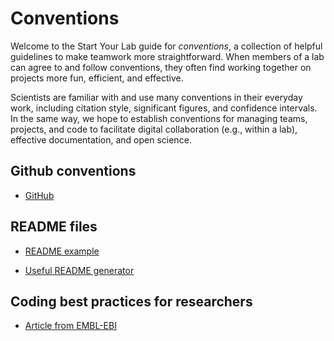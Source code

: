 # Conventions

Welcome to the Start Your Lab guide for _conventions_, a collection of
helpful guidelines to make teamwork more straightforward.
When members of a lab can agree to and follow conventions, they often find
working together on projects more fun, efficient, and effective.

Scientists are familiar with and use many conventions in their everyday work,
including citation style, significant figures, and confidence intervals. In the same
way, we hope to establish conventions for managing teams, projects, and code to facilitate
digital collaboration (e.g., within a lab), effective documentation, and open science.

## Github conventions

- [GitHub](/software-tools/github)

## README files

- [README example](/readme-conventions/template)

- [Useful README generator](https://readme.so/editor)

## Coding best practices for researchers

- [Article from EMBL-EBI](https://biomadeira.github.io/2023-01-11-coding-best-practices)





